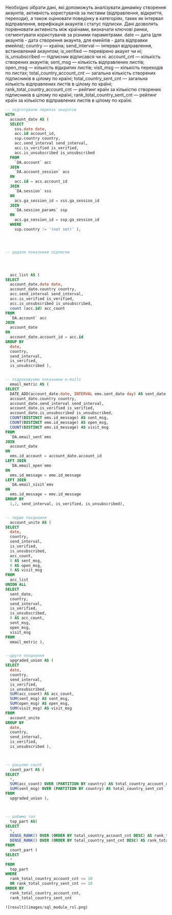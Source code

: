 Необхідно зібрати дані, які допоможуть аналізувати динаміку створення акаунтів, активність користувачів за листами (відправлення, відкриття, переходи), 
а також оцінювати поведінку в категоріях, таких як інтервал відправлення, верифікація акаунтів і статус підписки.
Дані дозволять порівнювати активність між країнами, визначати ключові ринки, сегментувати користувачів за різними параметрами.
date — дата (для акаунтів - дата створення акаунта, для емейлів - дата відправки емейла);
country — країна;
send_interval — інтервал відправлення, встановлений акаунтом;
is_verified — перевірено акаунт чи ні;
is_unsubscribed — підписник відписався чи ні.
account_cnt — кількість створених акаунтів;
sent_msg — кількість відправлених листів;
open_msg — кількість відкритих листів;
visit_msg — кількість переходів по листах;
total_country_account_cnt — загальна кількість створених підписників в цілому по країні;
total_country_sent_cnt — загальна кількість відправлених листів в цілому по країні;
rank_total_country_account_cnt — рейтинг країн за кількістю створених підписників в цілому по країні;
rank_total_country_sent_cnt — рейтинг країн за кількістю відправлених листів в цілому по країні.

```sql
-- підготували перелік акаунтів
WITH
  account_date AS (
  SELECT
    sss.date date,
    acc.id account_id,
    ssp.country country,
    acc.send_interval send_interval,
    acc.is_verified is_verified,
    acc.is_unsubscribed is_unsubscribed
  FROM
    `DA.account` acc
  JOIN
    `DA.account_session` acs
  ON
    acc.id = acs.account_id
  JOIN
    `DA.session` sss
  ON
    acs.ga_session_id = sss.ga_session_id
  JOIN
    `DA.session_params` ssp
  ON
    acs.ga_session_id = ssp.ga_session_id
  WHERE
    ssp.country != '(not set)' ),




-- додали показники підписки




  acc_list AS (
SELECT
  account_date.date date,
  account_date.country country,
  acc.send_interval send_interval,
  acc.is_verified is_verified,
  acc.is_unsubscribed is_unsubscribed,
  count (acc.id) acc_count
FROM
  `DA.account` acc
JOIN
  account_date
ON
  account_date.account_id = acc.id
GROUP BY
  date,
  country,
  send_interval,
  is_verified,
  is_unsubscribed ),


-- підраховуємо показники e-mails
  email_metric AS (
SELECT
  DATE_ADD(account_date.date, INTERVAL ems.sent_date day) AS sent_date,
  account_date.country country,
  account_date.send_interval send_interval,
  account_date.is_verified is_verified,
  account_date.is_unsubscribed is_unsubscribed,
  COUNT(DISTINCT ems.id_message) AS sent_msg,
  COUNT(DISTINCT emo.id_message) AS open_msg,
  COUNT(DISTINCT emv.id_message) AS visit_msg
FROM
  `DA.email_sent`ems
JOIN
  account_date
ON
  ems.id_account = account_date.account_id
LEFT JOIN
  `DA.email_open`emo
ON
  ems.id_message = emo.id_message
LEFT JOIN
  `DA.email_visit`emv
ON
  ems.id_message = emv.id_message
GROUP BY
  1,2, send_interval, is_verified, is_unsubscribed),


-- перше поєднання
  account_unite AS (
SELECT
  date,
  country,
  send_interval,
  is_verified,
  is_unsubscribed,
  acc_count,
  0 AS sent_msg,
  0 AS open_msg,
  0 AS visit_msg
FROM
  acc_list
UNION ALL
SELECT
  sent_date,
  country,
  send_interval,
  is_verified,
  is_unsubscribed,
  0 AS acc_count,
  sent_msg,
  open_msg,
  visit_msg
FROM
  email_metric ),


--друге поєднання
  upgraded_union AS (
SELECT
  date,
  country,
  send_interval,
  is_verified,
  is_unsubscribed,
  SUM(acc_count) AS acc_count,
  SUM(sent_msg) AS sent_msg,
  SUM(open_msg) AS open_msg,
  SUM(visit_msg) AS visit_msg
FROM
  account_unite
GROUP BY
  date,
  country,
  send_interval,
  is_verified,
  is_unsubscribed ),



-- рахуємо count
  count_part AS (
SELECT
  *,
  SUM(acc_count) OVER (PARTITION BY country) AS total_country_account_cnt,
  SUM(sent_msg) OVER (PARTITION BY country) AS total_country_sent_cnt
FROM
  upgraded_union ),



-- робимо топ
  top_part AS(
SELECT
  *,
  DENSE_RANK() OVER (ORDER BY total_country_account_cnt DESC) AS rank_total_country_account_cnt,
  DENSE_RANK() OVER (ORDER BY total_country_sent_cnt DESC) AS rank_total_country_sent_cnt
FROM
  count_part )
SELECT
  *
FROM
  top_part
WHERE
  rank_total_country_account_cnt <= 10
  OR rank_total_country_sent_cnt <= 10
ORDER BY
  rank_total_country_account_cnt,
  rank_total_country_sent_cnt

![result](images/sql_module_rsl.png)
